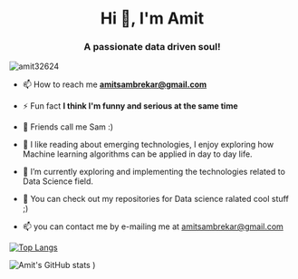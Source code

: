 <h1 align="center">Hi 👋, I'm Amit</h1>
<h3 align="center">A passionate data driven soul!</h3>

<p align="left"> <img src="https://komarev.com/ghpvc/?username=amit32624&label=Profile%20views&color=0e75b6&style=flat" alt="amit32624" /> </p>

- 📫 How to reach me **amitsambrekar@gmail.com**

- ⚡ Fun fact **I think I'm funny and serious at the same time**

- 👋 Friends call me Sam :)
- 👀 I like reading about emerging technologies, I enjoy exploring how Machine learning algorithms can be applied in day to day life.
- 🌱 I’m currently exploring and implementing the technologies related to Data Science field.
- 💞️ You can check out my repositories for Data science ralated cool stuff ;)
- 📫 you can contact me by e-mailing me at amitsambrekar@gmail.com


[![Top Langs](https://github-readme-stats.vercel.app/api/top-langs/?username=Amit32624)](https://github.com/Amit32624/github-readme-stats)


![Amit's GitHub stats](https://github-readme-stats.vercel.app/api?username=Amit32624&show_icons=true&hide=contribs&theme=merko)
)
